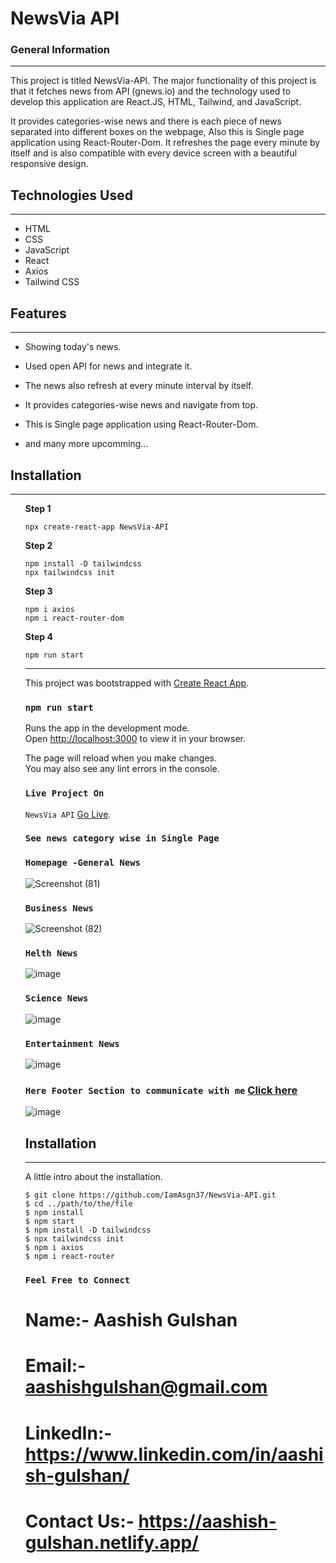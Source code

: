 <h1>NewsVia API</h1>
</ul><h3>General Information</h3>
<hr><p>This project is titled NewsVia-API. The major functionality of this project is that it fetches news from API (gnews.io) and the technology used to develop this application are React.JS, HTML, Tailwind, and JavaScript.</p>
<p>It provides categories-wise news and there is each piece of news separated into different boxes on the webpage, Also this is Single page application using React-Router-Dom.
It refreshes the page every minute by itself and is also compatible with every device screen with a beautiful responsive design.</p>

</ul><h2>Technologies Used</h2>
<hr><ul>
<li>HTML</li>
<!-- </ul><ul> -->
<li>CSS</li>
<!-- </ul><ul> -->
<li>JavaScript</li>
<!-- </ul><ul> -->
<li>React</li>
<!-- </ul><ul> -->
<li>Axios</li>
<!-- </ul><ul> -->
<li>Tailwind CSS</li>
  
  
</ul><h2>Features</h2>
<hr><ul>
<li>Showing today's news.</li>
</ul><ul>
<li>Used open API for news and integrate it.</li>
</ul><ul>
<li>The news also refresh at every minute interval by itself.</li>
</ul><ul>
<li>It provides categories-wise news and navigate from top.</li>
</ul><ul>
<li>This is Single page application using React-Router-Dom.</li>
</ul><ul>
<li>and many more upcomming...</li>
</ul><ul>
  

  
  
  
</ul><h2>Installation</h2>
<hr><ul>
  
 
**Step 1**

    npx create-react-app NewsVia-API

**Step 2**

    npm install -D tailwindcss
    npx tailwindcss init

  
  
**Step 3**

    npm i axios
    npm i react-router-dom
  
 **Step 4**

    npm run start
  
<hr>

This project was bootstrapped with [Create React App](https://github.com/IamAsgn37/NewsVia-API).

<!-- <h3>Dependency For Machine.</h3>
# 1. install node.
`npm install -g npm`
[Click Here](https://docs.npmjs.com/downloading-and-installing-node-js-and-npm)
# 2. install react.js.
Click Here [click Here](https://www.javatpoint.com/react-installation)
# 3. create React App.
`npx create-react-app my-project`
`cd my-project`
Click Here [Click Here](https://create-react-app.dev/)


# 4. Install Tailwind for style.

`npm install -D tailwindcss`
`npx tailwindcss init`

Take Reference [Click Here](https://tailwindcss.com/docs/guides/create-react-app).


# 5. Install Axios for fetching data from API.

`npm i axios`

Take Referece [Click Here](https://www.npmjs.com/package/axios)

# 6. Install Router for render data in single page.

`npm i react-router`

  Take Reference [Click Here](https://www.npmjs.com/package/react-router)


In the project directory, you can run: -->

### `npm run start`

Runs the app in the development mode.\
Open [http://localhost:3000](http://localhost:3000) to view it in your browser.

The page will reload when you make changes.\
You may also see any lint errors in the console.

### `Live Project On`
`NewsVia API` [Go Live](https://news-via-api.vercel.app/).



### `See news category wise in Single Page`

### `Homepage -General News`
![Screenshot (81)](https://user-images.githubusercontent.com/78717816/235097096-89a31764-7862-4d55-963c-fb5f6631ad0e.png)


### `Business News`

![Screenshot (82)](https://user-images.githubusercontent.com/78717816/235097310-332dc5d3-1349-43b6-b123-fd68ff2a9c61.png)


### `Helth News`
![image](https://user-images.githubusercontent.com/78717816/235074753-8cb5849a-c260-4512-a56b-7da8d3f3fc56.png)



### `Science News`
![image](https://user-images.githubusercontent.com/78717816/235074803-0eefe2c6-497f-411f-93aa-416ccf0a6bb0.png)




### `Entertainment News`
![image](https://user-images.githubusercontent.com/78717816/235074834-3b6f8c4f-6128-45bc-a3cb-82b70651ef40.png)




### `Here Footer Section to communicate with me` [Click here](https://aashish-gulshan.netlify.app/)
![image](https://user-images.githubusercontent.com/78717816/235074863-c7770f93-0d9b-4172-9b09-7a9cf9c17880.png)



## Installation
***
A little intro about the installation. 
```
$ git clone https://github.com/IamAsgn37/NewsVia-API.git
$ cd ../path/to/the/file
$ npm install
$ npm start
$ npm install -D tailwindcss
$ npx tailwindcss init
$ npm i axios
$ npm i react-router

```



### `Feel Free to Connect`
# Name:- Aashish Gulshan
# Email:- aashishgulshan@gmail.com
# LinkedIn:- https://www.linkedin.com/in/aashish-gulshan/
# Contact Us:- https://aashish-gulshan.netlify.app/

